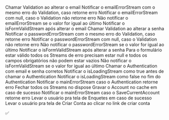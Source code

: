  Chamar Validation ao alterar o email
 Notificar o emailErrorStream com o mesmo erro do Validation, caso retorne erro
 Notificar o emailErrorStream com null, caso o Validation não retorne erro
 Não notificar o emailErrorStream se o valor for igual ao último
 Notificar o isFormValidStream após alterar o email
 Chamar Validation ao alterar a senha
 Notificar o passwordErrorStream com o mesmo erro do Validation, caso retorne erro
 Notificar o passwordErrorStream com null, caso o Validation não retorne erro
 Não notificar o passwordErrorStream se o valor for igual ao último
 Notificar o isFormValidStream após alterar a senha
 Para o formulário estar válido todos os Streams de erro precisam estar null e todos os campos obrigatórios não podem estar vazios
 Não notificar o isFormValidStream se o valor for igual ao último
 Chamar o Authentication com email e senha corretos
 Notificar o isLoadingStream como true antes de chamar o Authentication
 Notificar o isLoadingStream como false no fim do Authentication
 Notificar o mainErrorStream caso o Authentication retorne erro
 Fechar todos os Streams no dispose
 Gravar o Account no cache em caso de sucesso
 Notificar o mainErrorStream caso o SaveCurrentAccount retorne erro
 Levar o usuário pra tela de Enquetes em caso de sucesso
 Levar o usuário pra tela de Criar Conta ao clicar no link de criar conta

 ✅